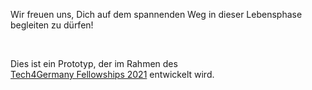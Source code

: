 Wir freuen uns, Dich auf dem spannenden Weg in dieser Lebensphase begleiten zu dürfen!

<br>

Dies ist ein Prototyp, der im Rahmen des <br>
[Tech4Germany Fellowships 2021](https://tech.4germany.org/) entwickelt wird.
